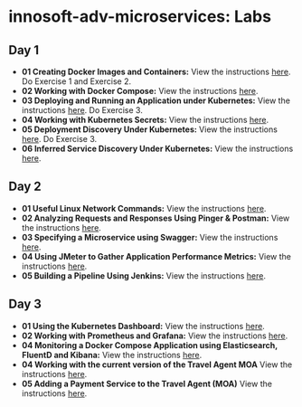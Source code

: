 # innosoft-adv-microservices: Labs

## Day 1

* **01 Creating Docker Images and Containers:** View the instructions [here](https://github.com/reselbob/innosoft/tree/master/microservices-architecture/01-wisesayings). Do Exercise 1 and Exercise 2.
*  **02 Working with Docker Compose:** View the instructions [here](https://github.com/reselbob/dockerdemos/tree/master/foodcourt).
* **03 Deploying and Running an Application under Kubernetes:** View the instructions [here](https://github.com/reselbob/innosoft/tree/master/microservices-architecture/01-wisesayings). Do Exercise 3.
* **04 Working with Kubernetes Secrets:** 
View the instructions [here](https://github.com/reselbob/k8sdemos/tree/master/secrets).
* **05 Deployment Discovery Under Kubernetes:** View the instructions [here](https://github.com/reselbob/innosoft/tree/master/microservices-architecture/03-deployment-discovery-red-green). Do Exercise 3.
*  **06 Inferred Service Discovery Under Kubernetes:** View the instructions [here](https://github.com/reselbob/innosoft/tree/master/microservices-architecture/04-service-discovery-k8s).

## Day 2

*  **01 Useful Linux Network Commands:** View the instructions [here](linux-network-command.md).
*  **02 Analyzing Requests and Responses Using Pinger & Postman:** View the instructions [here](./pinger-postman.md).
*  **03 Specifying a Microservice using Swagger:** View the instructions [here](./swagger-postman.md).
*  **04 Using JMeter to Gather Application Performance Metrics:** View the instructions [here](./jmeter.md).
*  **05 Building a Pipeline Using Jenkins:** View the instructions [here](https://github.com/reselbob/fatjenkins).

## Day 3
*  **01 Using the Kubernetes Dashboard:** View the instructions [here](./k8s-dashboard.md).
*  **02 Working with Prometheus and Grafana:** View the instructions [here](./prometheus-grafana.md).
*  **04 Monitoring a Docker Compose Application using Elasticsearch, FluentD and Kibana:** View the instructions [here](https://github.com/reselbob/dockerdemos/tree/master/travelagent).
*  **04 Working with the current version of the Travel Agent MOA** View the instructions [here](https://github.com/reselbob/travelagent/tree/master/sync).
*  **05 Adding a Payment Service to the Travel Agent (MOA)** View the instructions [here](./ta-payments.md).
